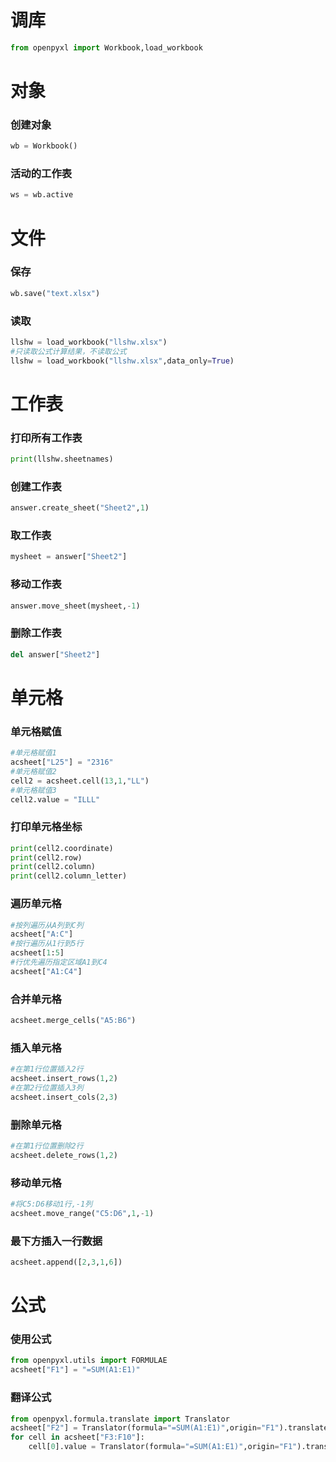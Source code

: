 # 调库

```python
from openpyxl import Workbook,load_workbook
```

# 对象

### 创建对象

```python
wb = Workbook()
```

### 活动的工作表

```python
ws = wb.active
```

### 

# 文件

### 保存

```python
wb.save("text.xlsx")
```

### 读取

```python
llshw = load_workbook("llshw.xlsx")
#只读取公式计算结果，不读取公式
llshw = load_workbook("llshw.xlsx",data_only=True)
```

# 工作表

### 打印所有工作表

```python
print(llshw.sheetnames)
```

### 创建工作表

```python
answer.create_sheet("Sheet2",1)
```

### 取工作表

```python
mysheet = answer["Sheet2"]
```

### 移动工作表

```python
answer.move_sheet(mysheet,-1)
```

### 删除工作表

```python
del answer["Sheet2"]
```

### 

# 单元格

### 单元格赋值

```python
#单元格赋值1
acsheet["L25"] = "2316"
#单元格赋值2
cell2 = acsheet.cell(13,1,"LL")
#单元格赋值3
cell2.value = "ILLL" 
```

### 打印单元格坐标

```python
print(cell2.coordinate)
print(cell2.row)
print(cell2.column)
print(cell2.column_letter)
```

### 遍历单元格

```python
#按列遍历从A列到C列
acsheet["A:C"]
#按行遍历从1行到5行
acsheet[1:5]
#行优先遍历指定区域A1到C4
acsheet["A1:C4"]
```

### 合并单元格

```python
acsheet.merge_cells("A5:B6")
```

### 插入单元格

```python
#在第1行位置插入2行
acsheet.insert_rows(1,2)
#在第2行位置插入3列
acsheet.insert_cols(2,3)
```

### 删除单元格

```python
#在第1行位置删除2行
acsheet.delete_rows(1,2)
```

### 移动单元格

```python
#将C5:D6移动1行,-1列
acsheet.move_range("C5:D6",1,-1)
```

### 最下方插入一行数据

```python
acsheet.append([2,3,1,6])
```

# 公式

### 使用公式

```python
from openpyxl.utils import FORMULAE
acsheet["F1"] = "=SUM(A1:E1)"
```

### 翻译公式

```python
from openpyxl.formula.translate import Translator
acsheet["F2"] = Translator(formula="=SUM(A1:E1)",origin="F1").translate_formula("F2")
for cell in acsheet["F3:F10"]:
    cell[0].value = Translator(formula="=SUM(A1:E1)",origin="F1").translate_formula(cell[0].coordinate)
```
